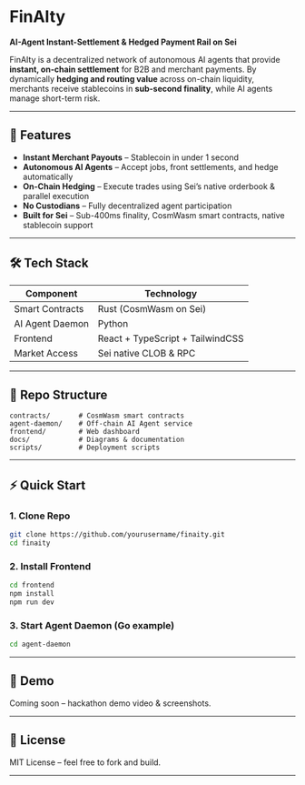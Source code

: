# **FinAIty**

**AI-Agent Instant-Settlement & Hedged Payment Rail on Sei**

FinAIty is a decentralized network of autonomous AI agents that provide **instant, on-chain settlement** for B2B and merchant payments.
By dynamically **hedging and routing value** across on-chain liquidity, merchants receive stablecoins in **sub-second finality**, while AI agents manage short-term risk.

---

## 🚀 Features

* **Instant Merchant Payouts** – Stablecoin in under 1 second
* **Autonomous AI Agents** – Accept jobs, front settlements, and hedge automatically
* **On-Chain Hedging** – Execute trades using Sei’s native orderbook & parallel execution
* **No Custodians** – Fully decentralized agent participation
* **Built for Sei** – Sub-400ms finality, CosmWasm smart contracts, native stablecoin support

---

## 🛠 Tech Stack

| Component       | Technology                       |
| --------------- | -------------------------------- |
| Smart Contracts | Rust (CosmWasm on Sei)           |
| AI Agent Daemon | Python                           |
| Frontend        | React + TypeScript + TailwindCSS |
| Market Access   | Sei native CLOB & RPC            |

---

## 📂 Repo Structure

```
contracts/       # CosmWasm smart contracts
agent-daemon/    # Off-chain AI Agent service
frontend/        # Web dashboard
docs/            # Diagrams & documentation
scripts/         # Deployment scripts
```

---

## ⚡ Quick Start

### 1. Clone Repo

```bash
git clone https://github.com/yourusername/finaity.git
cd finaity
```

### 2. Install Frontend

```bash
cd frontend
npm install
npm run dev
```

### 3. Start Agent Daemon (Go example)

```bash
cd agent-daemon
```

---

## 📸 Demo

Coming soon – hackathon demo video & screenshots.

---

## 📜 License

MIT License – feel free to fork and build.

---
